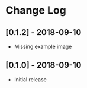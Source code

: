 # Change Log

## [0.1.2] - 2018-09-10
- Missing example image

## [0.1.0] - 2018-09-10
- Initial release